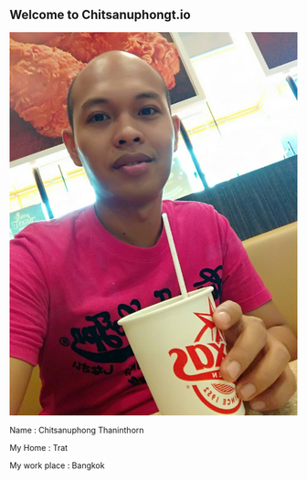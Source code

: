 ## Welcome to Chitsanuphongt.io
![Mypic](153204.jpg)

Name : Chitsanuphong Thaninthorn

My Home : Trat

My work place : Bangkok




